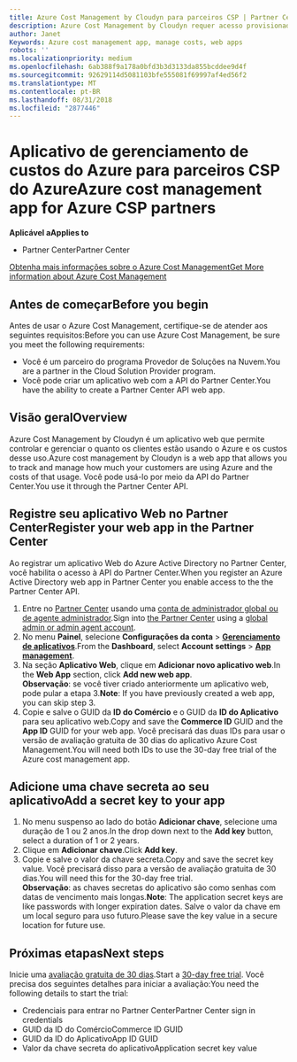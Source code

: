 ```yaml
---
title: Azure Cost Management by Cloudyn para parceiros CSP | Partner Center
description: Azure Cost Management by Cloudyn requer acesso provisionado à API do Partner Center.
author: Janet
Keywords: Azure cost management app, manage costs, web apps
robots: ''
ms.localizationpriority: medium
ms.openlocfilehash: 6ab388f9a178a0bfd3b3d3133da855bcddee9d4f
ms.sourcegitcommit: 92629114d5081103bfe555081f69997af4ed56f2
ms.translationtype: MT
ms.contentlocale: pt-BR
ms.lasthandoff: 08/31/2018
ms.locfileid: "2877446"
---
```

# <a name="azure-cost-management-app-for-azure-csp-partners"></a><span data-ttu-id="de14d-103">Aplicativo de gerenciamento de custos do Azure para parceiros CSP do Azure</span><span class="sxs-lookup"><span data-stu-id="de14d-103">Azure cost management app for Azure CSP partners</span></span>  

**<span data-ttu-id="de14d-104">Aplicável a</span><span class="sxs-lookup"><span data-stu-id="de14d-104">Applies to</span></span>**

-  <span data-ttu-id="de14d-105">Partner Center</span><span class="sxs-lookup"><span data-stu-id="de14d-105">Partner Center</span></span>

[<span data-ttu-id="de14d-106">Obtenha mais informações sobre o Azure Cost Management</span><span class="sxs-lookup"><span data-stu-id="de14d-106">Get More information about Azure Cost Management</span></span>](https://go.microsoft.com/fwlink/p/?linkid=857893)

## <a name="before-you-begin"></a><span data-ttu-id="de14d-107">Antes de começar</span><span class="sxs-lookup"><span data-stu-id="de14d-107">Before you begin</span></span>
<span data-ttu-id="de14d-108">Antes de usar o Azure Cost Management, certifique-se de atender aos seguintes requisitos:</span><span class="sxs-lookup"><span data-stu-id="de14d-108">Before you can use Azure Cost Management, be sure you meet the following requirements:</span></span>

- <span data-ttu-id="de14d-109">Você é um parceiro do programa Provedor de Soluções na Nuvem.</span><span class="sxs-lookup"><span data-stu-id="de14d-109">You are a partner in the Cloud Solution Provider program.</span></span>
- <span data-ttu-id="de14d-110">Você pode criar um aplicativo web com a API do Partner Center.</span><span class="sxs-lookup"><span data-stu-id="de14d-110">You have the ability to create a Partner Center API web app.</span></span>

## <a name="overview"></a><span data-ttu-id="de14d-111">Visão geral</span><span class="sxs-lookup"><span data-stu-id="de14d-111">Overview</span></span>

<span data-ttu-id="de14d-112">Azure Cost Management by Cloudyn é um aplicativo web que permite controlar e gerenciar o quanto os clientes estão usando o Azure e os custos desse uso.</span><span class="sxs-lookup"><span data-stu-id="de14d-112">Azure cost management by Cloudyn is a web app that allows you to track and manage how much your customers are using Azure and the costs of that usage.</span></span> <span data-ttu-id="de14d-113">Você pode usá-lo por meio da API do Partner Center.</span><span class="sxs-lookup"><span data-stu-id="de14d-113">You use it through the Partner Center API.</span></span>

## <a name="register-your-web-app-in-the-partner-center"></a><span data-ttu-id="de14d-114">Registre seu aplicativo Web no Partner Center</span><span class="sxs-lookup"><span data-stu-id="de14d-114">Register your web app in the Partner Center</span></span>
<span data-ttu-id="de14d-115">Ao registrar um aplicativo Web do Azure Active Directory no Partner Center, você habilita o acesso à API do Partner Center.</span><span class="sxs-lookup"><span data-stu-id="de14d-115">When you register an Azure Active Directory web app in Partner Center you enable access to the the Partner Center API.</span></span> 
1.  <span data-ttu-id="de14d-116">Entre no [Partner Center](https://partnercenter.microsoft.com/en-us/pcv/dashboard/overview) usando uma [conta de administrador global ou de agente administrador](create-user-accounts-and-set-permissions.md).</span><span class="sxs-lookup"><span data-stu-id="de14d-116">Sign into [the Partner Center](https://partnercenter.microsoft.com/en-us/pcv/dashboard/overview) using a [global admin or admin agent account](create-user-accounts-and-set-permissions.md).</span></span>
2.  <span data-ttu-id="de14d-117">No menu **Painel**, selecione **Configurações da conta** &gt; **[Gerenciamento de aplicativos](https://partnercenter.microsoft.com/en-us/pcv/apiintegration/appmanagement)**.</span><span class="sxs-lookup"><span data-stu-id="de14d-117">From the **Dashboard**, select **Account settings** &gt; **[App management](https://partnercenter.microsoft.com/en-us/pcv/apiintegration/appmanagement)**.</span></span>
3.  <span data-ttu-id="de14d-118">Na seção **Aplicativo Web**, clique em **Adicionar novo aplicativo web**.</span><span class="sxs-lookup"><span data-stu-id="de14d-118">In the **Web App** section, click **Add new web app**.</span></span>
<br> <span data-ttu-id="de14d-119">**Observação**: se você tiver criado anteriormente um aplicativo web, pode pular a etapa 3.</span><span class="sxs-lookup"><span data-stu-id="de14d-119">**Note**: If you have previously created a web app, you can skip step 3.</span></span>
4.  <span data-ttu-id="de14d-120">Copie e salve o GUID da **ID do Comércio** e o GUID da **ID do Aplicativo** para seu aplicativo web.</span><span class="sxs-lookup"><span data-stu-id="de14d-120">Copy and save the **Commerce ID** GUID and the **App ID** GUID for your web app.</span></span> <span data-ttu-id="de14d-121">Você precisará das duas IDs para usar o versão de avaliação gratuita de 30 dias do aplicativo Azure Cost Management.</span><span class="sxs-lookup"><span data-stu-id="de14d-121">You will need both IDs to use the 30-day free trial of the Azure cost management app.</span></span>

## <a name="add-a-secret-key-to-your-app"></a><span data-ttu-id="de14d-122">Adicione uma chave secreta ao seu aplicativo</span><span class="sxs-lookup"><span data-stu-id="de14d-122">Add a secret key to your app</span></span>
1.  <span data-ttu-id="de14d-123">No menu suspenso ao lado do botão **Adicionar chave**, selecione uma duração de 1 ou 2 anos.</span><span class="sxs-lookup"><span data-stu-id="de14d-123">In the drop down next to the **Add key** button, select a duration of 1 or 2 years.</span></span>
2.  <span data-ttu-id="de14d-124">Clique em **Adicionar chave**.</span><span class="sxs-lookup"><span data-stu-id="de14d-124">Click **Add key**.</span></span> 
3.  <span data-ttu-id="de14d-125">Copie e salve o valor da chave secreta.</span><span class="sxs-lookup"><span data-stu-id="de14d-125">Copy and save the secret key value.</span></span> <span data-ttu-id="de14d-126">Você precisará disso para a versão de avaliação gratuita de 30 dias.</span><span class="sxs-lookup"><span data-stu-id="de14d-126">You will need this for the 30-day free trial.</span></span>
<br><span data-ttu-id="de14d-127">**Observação**: as chaves secretas do aplicativo são como senhas com datas de vencimento mais longas.</span><span class="sxs-lookup"><span data-stu-id="de14d-127">**Note**: The application secret keys are like passwords with longer expiration dates.</span></span> <span data-ttu-id="de14d-128">Salve o valor da chave em um local seguro para uso futuro.</span><span class="sxs-lookup"><span data-stu-id="de14d-128">Please save the key value in a secure location for future use.</span></span>

## <a name="next-steps"></a><span data-ttu-id="de14d-129">Próximas etapas</span><span class="sxs-lookup"><span data-stu-id="de14d-129">Next steps</span></span>
<span data-ttu-id="de14d-130">Inicie uma [avaliação gratuita de 30 dias](https://go.microsoft.com/fwlink/?linkid=857895).</span><span class="sxs-lookup"><span data-stu-id="de14d-130">Start a [30-day free trial](https://go.microsoft.com/fwlink/?linkid=857895).</span></span>
<span data-ttu-id="de14d-131">Você precisa dos seguintes detalhes para iniciar a avaliação:</span><span class="sxs-lookup"><span data-stu-id="de14d-131">You need the following details to start the trial:</span></span>
- <span data-ttu-id="de14d-132">Credenciais para entrar no Partner Center</span><span class="sxs-lookup"><span data-stu-id="de14d-132">Partner Center sign in credentials</span></span>
- <span data-ttu-id="de14d-133">GUID da ID do Comércio</span><span class="sxs-lookup"><span data-stu-id="de14d-133">Commerce ID GUID</span></span>
- <span data-ttu-id="de14d-134">GUID da ID do Aplicativo</span><span class="sxs-lookup"><span data-stu-id="de14d-134">App ID GUID</span></span>
- <span data-ttu-id="de14d-135">Valor da chave secreta do aplicativo</span><span class="sxs-lookup"><span data-stu-id="de14d-135">Application secret key value</span></span>

